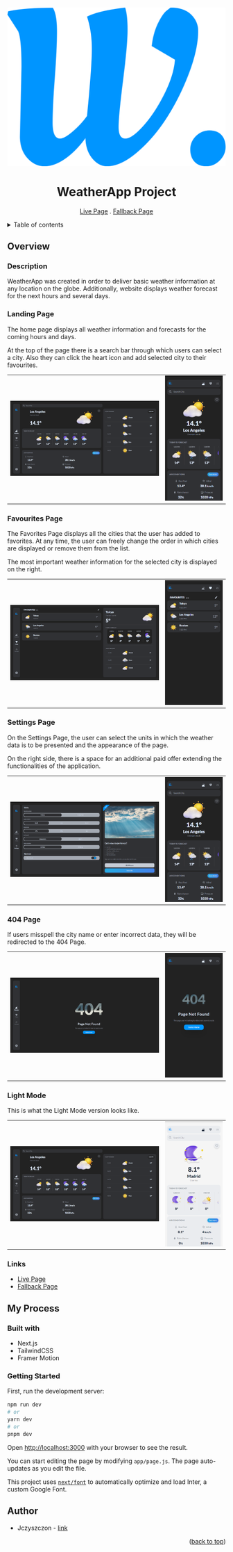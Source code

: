 ![Banner WeatherApp](/app/img/screens/w-logo-transparent.png)

<div align="center">

# WeatherApp Project

[Live Page][live-page] . [Fallback Page][fallback-page]

</div>

<details>
<summary>Table of contents</summary>

-   [Overview](#overview)
    -   [Description](#the-challenge)
    -   [Landing Page](#landing-page)
    -   [Favourites Page](#favourites-page)
    -   [Settings Page](#settings-page)
    -   [404 Page](#404-page)
    -   [Light Mode](#light-mode)
    -   [Links](#links)
-   [My process](#my-process)
    -   [Built with](#built-with)
    -   [Getting Started](#getting-started)
-   [Author](#author)

</details>

## Overview

### Description

WeatherApp was created in order to deliver basic weather information at any location on the globe. Additionally, website displays weather forecast for the next hours and several days.

### Landing Page

The home page displays all weather information and forecasts for the coming hours and days.

At the top of the page there is a search bar through which users can select a city. Also they can click the heart icon and add selected city to their favourites.

<table>
    <tr>
        <td>
            <img src="./app/img/screens/landing-page-desktop.png" alt="Desktop solution" width="100%" title="Desktop solution"/>
        </td>
        <td>
            <img src="./app/img/screens/landing-page-mobile.png" alt="Mobile solution" title="Mobile solution" width="100%" />
        </td>
    </tr>
</table>

### Favourites Page

The Favorites Page displays all the cities that the user has added to favorites. At any time, the user can freely change the order in which cities are displayed or remove them from the list.

The most important weather information for the selected city is displayed on the right.

<table>
    <tr>
        <td>
            <img src="./app/img/screens/favourites-page-desktop.png" alt="Desktop solution" width="100%" title="Desktop solution"/>
        </td>
        <td>
            <img src="./app/img/screens/favourites-page-mobile.png" alt="Mobile solution" title="Mobile solution" width="100%" />
        </td>
    </tr>
</table>

### Settings Page

On the Settings Page, the user can select the units in which the weather data is to be presented and the appearance of the page.

On the right side, there is a space for an additional paid offer extending the functionalities of the application.

<table>
    <tr>
        <td>
            <img src="./app/img/screens/settings-page-desktop.png" alt="Desktop solution" width="100%" title="Desktop solution"/>
        </td>
        <td>
            <img src="./app/img/screens/landing-page-mobile.png" alt="Mobile solution" title="Mobile solution" width="100%" />
        </td>
    </tr>
</table>

### 404 Page

If users misspell the city name or enter incorrect data, they will be redirected to the 404 Page.

<table>
    <tr>
        <td>
            <img src="./app/img/screens/404-page-desktop.png" alt="Desktop solution" width="100%" title="Desktop solution"/>
        </td>
        <td>
            <img src="./app/img/screens/404-page-mobile.png" alt="Mobile solution" title="Mobile solution" width="100%" />
        </td>
    </tr>
</table>

### Light Mode

This is what the Light Mode version looks like.

<table>
    <tr>
        <td>
            <img src="./app/img/screens/landing-page-desktop.png" alt="Desktop solution" width="100%" title="Desktop solution"/>
        </td>
        <td>
            <img src="./app/img/screens/light-mode-mobile.png" alt="Mobile solution" title="Mobile solution" width="100%" />
        </td>
    </tr>
</table>

### Links

-   [Live Page][live-page]
-   [Fallback Page][fallback-page]

## My Process

### Built with

-   Next.js
-   TailwindCSS
-   Framer Motion

### Getting Started

First, run the development server:

```bash
npm run dev
# or
yarn dev
# or
pnpm dev
```

Open [http://localhost:3000](http://localhost:3000) with your browser to see the result.

You can start editing the page by modifying `app/page.js`. The page auto-updates as you edit the file.

This project uses [`next/font`](https://nextjs.org/docs/basic-features/font-optimization) to automatically optimize and load Inter, a custom Google Font.

## Author

-   Jczyszczon - [link](https://jczyszczon.pl)

<p align="right">(<a href="#top">back to top</a>)</p>

[live-page]: https://weather.jczyszczon.pl
[fallback-page]: https://weather-app-gray-xi.vercel.app